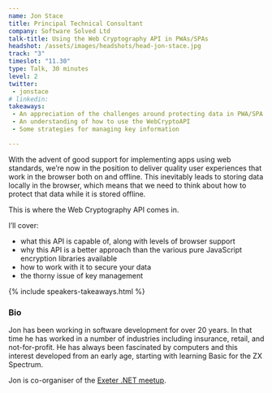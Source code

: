 ```yaml
---
name: Jon Stace
title: Principal Technical Consultant
company: Software Solved Ltd
talk-title: Using the Web Cryptography API in PWAs/SPAs
headshot: /assets/images/headshots/head-jon-stace.jpg
track: "3"
timeslot: "11.30"
type: Talk, 30 minutes
level: 2
twitter:
 - jonstace
# linkedin: 
takeaways:
 - An appreciation of the challenges around protecting data in PWA/SPA
 - An understanding of how to use the WebCryptoAPI
 - Some strategies for managing key information

---
```


With the advent of good support for implementing apps using web standards, we’re now in the position to deliver quality user experiences that work in the browser both on and offline. This inevitably leads to storing data locally in the browser, which means that we need to think about how to protect that data while it is stored offline. 

This is where the Web Cryptography API comes in. 

I’ll cover:

* what this API is capable of, along with levels of browser support
* why this API is a better approach than the various pure JavaScript encryption libraries available
* how to work with it to secure your data
* the thorny issue of key management

{% include speakers-takeaways.html %}
<h3>Bio</h3>
Jon has been working in software development for over 20 years. In that time he has worked in a number of industries including insurance, retail, and not-for-profit. He has always been fascinated by computers and this interest developed from an early age, starting with learning Basic for the ZX Spectrum.

Jon is co-organiser of the <a href="https://www.meetup.com/Exeter-NET-Meetup/" target="_blank" rel="noopener noreferrer">Exeter .NET meetup</a>.
